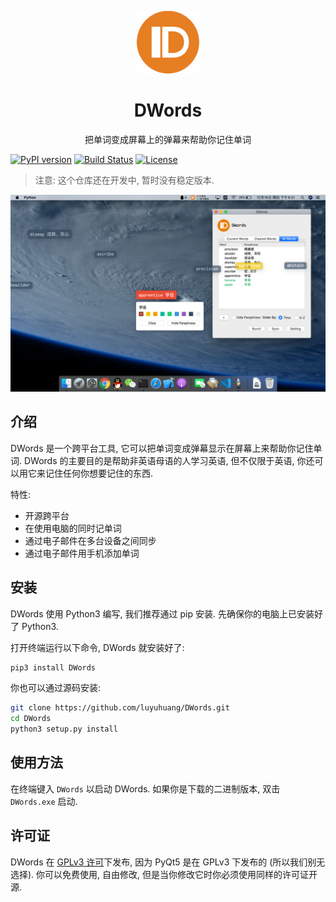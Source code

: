 <p align="center"><img src="logo.svg" alt="logo" width="100"></p>
<h1 align="center">DWords</h1>
<p align="center">把单词变成屏幕上的弹幕来帮助你记住单词</p>

[![PyPI version](https://img.shields.io/pypi/v/DWords.svg)](https://pypi.org/project/DWords/)
[![Build Status](https://api.travis-ci.org/luyuhuang/DWords.svg?branch=dev)](https://travis-ci.org/luyuhuang/DWords)
[![License](https://img.shields.io/github/license/luyuhuang/DWords)](https://github.com/luyuhuang/DWords/blob/dev/LICENSE)

> 注意: 这个仓库还在开发中, 暂时没有稳定版本.

![Screenshot](screenshot.png)

## 介绍

DWords 是一个跨平台工具, 它可以把单词变成弹幕显示在屏幕上来帮助你记住单词. DWords 的主要目的是帮助非英语母语的人学习英语, 但不仅限于英语, 你还可以用它来记住任何你想要记住的东西.

特性:

- 开源跨平台
- 在使用电脑的同时记单词
- 通过电子邮件在多台设备之间同步
- 通过电子邮件用手机添加单词

## 安装

DWords 使用 Python3 编写, 我们推荐通过 pip 安装. 先确保你的电脑上已安装好了 Python3.

打开终端运行以下命令, DWords 就安装好了:

```sh
pip3 install DWords
```

你也可以通过源码安装:

```sh
git clone https://github.com/luyuhuang/DWords.git
cd DWords
python3 setup.py install
```

<!-- 如果你不会 Python, 我们也提供了 Windows 系统的二进制版本. 点击[这里]()下载. 注意, 二进制版本可能不被杀毒软件信任. -->

## 使用方法

在终端键入 `DWords` 以启动 DWords. 如果你是下载的二进制版本, 双击 `DWords.exe` 启动.

## 许可证

DWords 在 [GPLv3 许可](https://github.com/luyuhuang/DWords/blob/dev/LICENSE)下发布, 因为 PyQt5 是在 GPLv3 下发布的 (所以我们别无选择). 你可以免费使用, 自由修改, 但是当你修改它时你必须使用同样的许可证开源.
